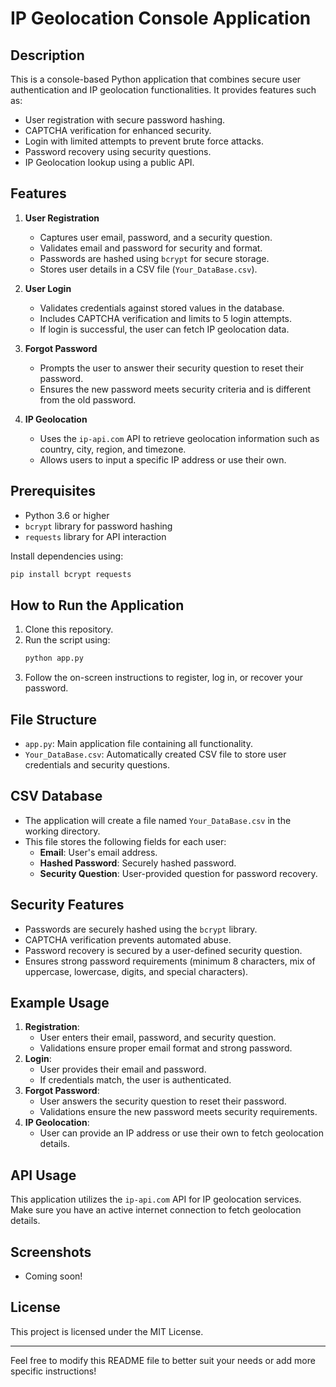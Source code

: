 # IP Geolocation Console Application

## Description
This is a console-based Python application that combines secure user authentication and IP geolocation functionalities. It provides features such as:

- User registration with secure password hashing.
- CAPTCHA verification for enhanced security.
- Login with limited attempts to prevent brute force attacks.
- Password recovery using security questions.
- IP Geolocation lookup using a public API.

## Features
1. **User Registration**
   - Captures user email, password, and a security question.
   - Validates email and password for security and format.
   - Passwords are hashed using `bcrypt` for secure storage.
   - Stores user details in a CSV file (`Your_DataBase.csv`).

2. **User Login**
   - Validates credentials against stored values in the database.
   - Includes CAPTCHA verification and limits to 5 login attempts.
   - If login is successful, the user can fetch IP geolocation data.

3. **Forgot Password**
   - Prompts the user to answer their security question to reset their password.
   - Ensures the new password meets security criteria and is different from the old password.

4. **IP Geolocation**
   - Uses the `ip-api.com` API to retrieve geolocation information such as country, city, region, and timezone.
   - Allows users to input a specific IP address or use their own.

## Prerequisites
- Python 3.6 or higher
- `bcrypt` library for password hashing
- `requests` library for API interaction

Install dependencies using:
```bash
pip install bcrypt requests
```

## How to Run the Application
1. Clone this repository.
2. Run the script using:
   ```bash
   python app.py
   ```
3. Follow the on-screen instructions to register, log in, or recover your password.

## File Structure
- `app.py`: Main application file containing all functionality.
- `Your_DataBase.csv`: Automatically created CSV file to store user credentials and security questions.

## CSV Database
- The application will create a file named `Your_DataBase.csv` in the working directory.
- This file stores the following fields for each user:
  - **Email**: User's email address.
  - **Hashed Password**: Securely hashed password.
  - **Security Question**: User-provided question for password recovery.

## Security Features
- Passwords are securely hashed using the `bcrypt` library.
- CAPTCHA verification prevents automated abuse.
- Password recovery is secured by a user-defined security question.
- Ensures strong password requirements (minimum 8 characters, mix of uppercase, lowercase, digits, and special characters).

## Example Usage
1. **Registration**:
   - User enters their email, password, and security question.
   - Validations ensure proper email format and strong password.
2. **Login**:
   - User provides their email and password.
   - If credentials match, the user is authenticated.
3. **Forgot Password**:
   - User answers the security question to reset their password.
   - Validations ensure the new password meets security requirements.
4. **IP Geolocation**:
   - User can provide an IP address or use their own to fetch geolocation details.

## API Usage
This application utilizes the `ip-api.com` API for IP geolocation services. Make sure you have an active internet connection to fetch geolocation details.

## Screenshots
- Coming soon!

## License
This project is licensed under the MIT License.

---

Feel free to modify this README file to better suit your needs or add more specific instructions!
